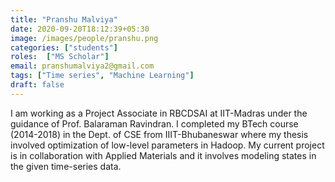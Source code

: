 ```yaml
---
title: "Pranshu Malviya"
date: 2020-09-20T18:12:39+05:30
image: /images/people/pranshu.png
categories: ["students"]
roles:  ["MS Scholar"]
email: pranshumalviya2@gmail.com
tags: ["Time series", "Machine Learning"]
draft: false
---
```

I am working as a Project Associate in RBCDSAI at IIT-Madras under the guidance of Prof. Balaraman Ravindran. I completed my BTech course (2014-2018) in the Dept. of CSE from IIIT-Bhubaneswar where my thesis involved optimization of low-level parameters in Hadoop. My current project is in collaboration with Applied Materials and it involves modeling states in the given time-series data.
